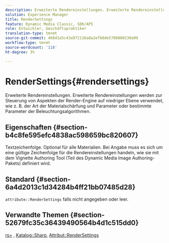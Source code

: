 ```yaml
---
description: Erweiterte Rendereinstellungen. Erweiterte Rendereinstellungen werden zur Steuerung von Aspekten der Render-Engine auf niedriger Ebene verwendet, wie z. B. der Art der Materialschärfung und Parameter oder bestimmte Parameter der Beleuchtungsalgorithmen.
solution: Experience Manager
title: RenderSettings
feature: Dynamic Media Classic, SDK/API
role: Entwickler, Geschäftspraktiker
translation-type: tm+mt
source-git-commit: 469d1a5c43a972116a8a2efb0de5708800130a99
workflow-type: tm+mt
source-wordcount: '118'
ht-degree: 3%

---
```



# RenderSettings{#rendersettings}

Erweiterte Rendereinstellungen. Erweiterte Rendereinstellungen werden zur Steuerung von Aspekten der Render-Engine auf niedriger Ebene verwendet, wie z. B. der Art der Materialschärfung und Parameter oder bestimmte Parameter der Beleuchtungsalgorithmen.

## Eigenschaften {#section-b4c8fe595efc4838ac598659bc820607}

Textzeichenfolge. Optional für alle Materialien. Bei Angabe muss es sich um eine gültige Zeichenfolge für die Rendereinstellungen handeln, wie sie mit dem Vignette Authoring Tool (Teil des Dynamic Media Image Authoring-Pakets) definiert wird.

## Standard {#section-6a4d2013c1d34284b4ff21bb07485d28}

`attribute::RenderSettings` falls nicht angegeben oder leer.

## Verwandte Themen {#section-52679fc35c36439490564b4d1c515dd0}

[rs=](../../../../../ir-api/http-protocol/image-rendering-api-ref/c-ir-http-protocol-ref/c-ir-http-protocol-command-reference/r-ir-rs.md#reference-d20cefaaa6cd4f449d1591c87959b4cf) ,  [Katalog::Sharp](../../../../../ir-api/material-cat/image-rendering-api-ref/c-ir-material-catalog/c-ir-material-data-reference/r-ir-sharp-dataref.md#reference-f79a14bd52474dfd8495115d398a30d0),  [Attribut::RenderSettings](../../../../../ir-api/material-cat/image-rendering-api-ref/c-ir-material-catalog/c-ir-attributes-reference/r-ir-rendersettings.md#reference-f3ae5e18095d40b2a8edef957dd82fbd)
